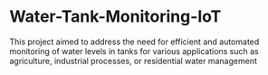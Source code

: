 # Water-Tank-Monitoring-IoT
This project aimed to address the need for efficient and automated monitoring of water levels in tanks for various applications such as agriculture, industrial processes, or residential water management
